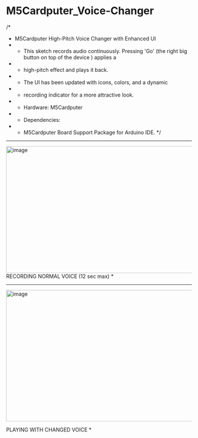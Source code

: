 # M5Cardputer_Voice-Changer

/*
 * M5Cardputer High-Pitch Voice Changer with Enhanced UI
 * * This sketch records audio continuously. Pressing 'Go' (the right big button on top of the device ) applies a 
 * * high-pitch effect and plays it back.
 * * The UI has been updated with icons, colors, and a dynamic
 * * recording indicator for a more attractive look.
 * * Hardware: M5Cardputer
 * * Dependencies:
 * - M5Cardputer Board Support Package for Arduino IDE.
 */
************************************************************
<img width="518" height="345" alt="image" src="https://github.com/user-attachments/assets/e601e635-15dd-459c-a220-8c27a71d1e1c" />
RECORDING NORMAL VOICE (12 sec max)
*


************************************************************
<img width="518" height="357" alt="image" src="https://github.com/user-attachments/assets/5d2f0475-5437-43ad-bf61-b89932a00fbd" />

PLAYING WITH CHANGED VOICE
*

